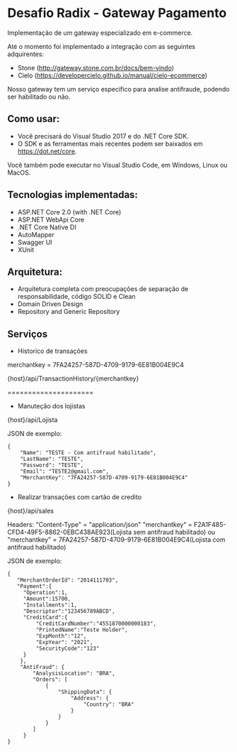 # Desafio Radix - Gateway Pagamento

Implementação de um gateway especializado em e-commerce.

Até o momento foi implementado a integração com as seguintes adquirentes:
 - Stone (http://gateway.stone.com.br/docs/bem-vindo)
 - Cielo (https://developercielo.github.io/manual/cielo-ecommerce)
 
 
Nosso gateway tem um serviço especifico para analise antifraude, podendo ser habilitado ou não.



## Como usar:
- Você precisará do Visual Studio 2017 e do .NET Core SDK.
- O SDK e as ferramentas mais recentes podem ser baixados em https://dot.net/core.

Você também pode executar no Visual Studio Code, em Windows, Linux ou MacOS.

## Tecnologias implementadas:

- ASP.NET Core 2.0 (with .NET Core)
 - ASP.NET WebApi Core
- .NET Core Native DI
- AutoMapper
- Swagger UI
- XUnit

## Arquitetura:

- Arquitetura completa com preocupações de separação de responsabilidade, código SOLID e Clean
- Domain Driven Design
- Repository and Generic Repository

## Serviços

- Historico de transações

merchantkey = 7FA24257-587D-4709-9179-6E81B004E9C4

{host}/api/TransactionHistory/{merchantkey}

=====================

- Manuteção dos lojistas

{host}/api/Lojista

  JSON de exemplo:
```
{
	"Name": "TESTE - Com antifraud habilitado",
	"LastName": "TESTE",
	"Password": "TESTE",
	"Email": "TESTE2@gmail.com",
	"MerchantKey": "7FA24257-587D-4709-9179-6E81B004E9C4"
}
```
- Realizar transações com cartão de credito

{host}/api/sales


 Headers: "Content-Type" = "application/json"
           "merchantkey" = F2A1F485-CFD4-49F5-8862-0EBC438AE923(Lojista sem antifraud habilitado)
        ou "merchantkey" = 7FA24257-587D-4709-9179-6E81B004E9C4(Lojista com antifraud habilitado)


JSON de exemplo:           
```   
{
   "MerchantOrderId": "2014111703",
   "Payment":{
     "Operation":1,
     "Amount":15700,
     "Installments":1,
     "Descriptor":"123456789ABCD",
     "CreditCard":{
         "CreditCardNumber":"4551870000000183",
         "PrintedName":"Teste Holder",
         "ExpMonth":"12",
         "ExpYear": "2021",
         "SecurityCode":"123"
     }
    },
    "AntiFraud": {
    	"AnalysisLocation": "BRA",
    	"Orders": [
     		{
     			"ShippingData": {
     				"Address": {
     					"Country": "BRA"
     				}
     			}
     		}
     	]
     }
}
```




